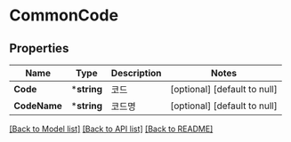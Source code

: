 # CommonCode

## Properties
Name | Type | Description | Notes
------------ | ------------- | ------------- | -------------
**Code** | ***string** | 코드 | [optional] [default to null]
**CodeName** | ***string** | 코드명 | [optional] [default to null]

[[Back to Model list]](../README.md#documentation-for-models) [[Back to API list]](../README.md#documentation-for-api-endpoints) [[Back to README]](../README.md)



